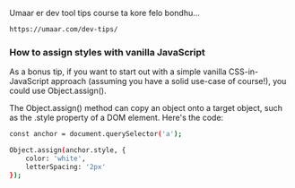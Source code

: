 Umaar er dev tool tips course ta kore felo bondhu...
```bash
https://umaar.com/dev-tips/
```

### How to assign styles with vanilla JavaScript
As a bonus tip, if you want to start out with a simple vanilla CSS-in-JavaScript approach (assuming you have a solid use-case of course!), you could use Object.assign().

The Object.assign() method can copy an object onto a target object, such as the .style property of a DOM element. Here's the code:

```bash
const anchor = document.querySelector('a');

Object.assign(anchor.style, {
    color: 'white',
    letterSpacing: '2px'
});
```
